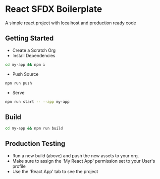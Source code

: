 # React SFDX Boilerplate
A simple react project with localhost and production ready code

## Getting Started
- Create a Scratch Org
- Install Dependencies
```bash
cd my-app && npm i
```
- Push Source
```bash
npm run push
```
- Serve
```bash
npm run start -- --app my-app
```

## Build
```bash
cd my-app && npm run build
```

## Production Testing
- Run a new build (above) and push the new assets to your org.
- Make sure to assign the 'My React App' permission set to your User's profile
- Use the 'React App' tab to see the project